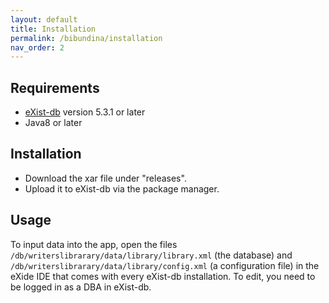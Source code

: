 ```yaml
---
layout: default
title: Installation
permalink: /bibundina/installation
nav_order: 2
---
```

## Requirements
 - [eXist-db](https://github.com/eXist-db/exist) version 5.3.1 or later
 - Java8 or later

## Installation
 - Download the xar file under "releases".
 - Upload it to eXist-db via the package manager.

## Usage
To input data into the app, open the files `/db/writerslibrarary/data/library/library.xml` (the database) and `/db/writerslibrarary/data/library/config.xml` (a configuration file) in the eXide IDE that comes with every eXist-db installation. To edit, you need to be logged in as a DBA in eXist-db.
